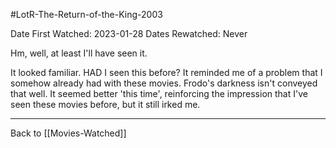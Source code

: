 #LotR-The-Return-of-the-King-2003

Date First Watched:  2023-01-28
Dates Rewatched:  Never

Hm, well, at least I'll have seen it.

It looked familiar.  HAD I seen this before?  It reminded me of a problem that I somehow already had with these movies.  Frodo's darkness isn't conveyed that well.  It seemed better 'this time', reinforcing the impression that I've seen these movies before, but it still irked me.

---
Back to [[Movies-Watched]]